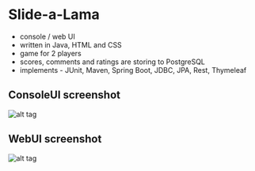 # Slide-a-Lama

- console / web UI
- written in Java, HTML and CSS
- game for 2 players
- scores, comments and ratings are storing to PostgreSQL
- implements - JUnit, Maven, Spring Boot, JDBC, JPA, Rest, Thymeleaf

## ConsoleUI screenshot
![alt tag](https://raw.github.com/zamgo/slide-a-lama/master/screenshot-console.jpg)

## WebUI screenshot
![alt tag](https://raw.github.com/zamgo/slide-a-lama/master/screenshot-web.jpg)
